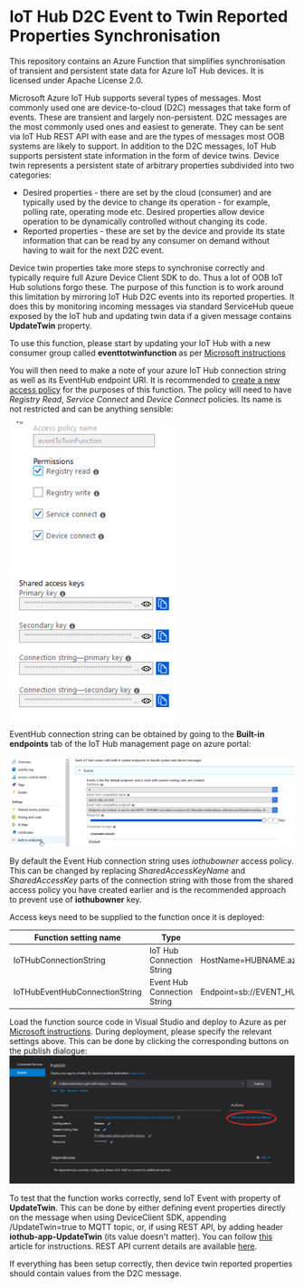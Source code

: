 # IoT Hub D2C Event to Twin Reported Properties Synchronisation

This repository contains an Azure Function that simplifies synchronisation of transient and persistent state data for Azure IoT Hub devices. It is licensed under Apache License 2.0.

Microsoft Azure IoT Hub supports several types of messages. Most commonly used one are 
device-to-cloud (D2C) messages that take form of events. 
These are transient and largely non-persistent. D2C messages are the most 
commonly used ones and easiest to generate. They can be sent via IoT Hub REST API 
with ease and are the types of messages most OOB systems are likely to support.
In addition to the D2C messages, IoT Hub supports persistent state information in the form of device twins.
Device twin represents a persistent state of arbitrary properties subdivided into two categories:
* Desired properties - there are set by the cloud (consumer) and are typically used by 
the device to change its operation - for example, polling rate, operating mode etc. 
Desired properties allow device operation to be dynamically controlled without changing its code. 
* Reported properties - these are set by the device and provide its state information 
that can be read by any consumer on demand without having to wait for the next D2C event. 

Device twin properties take more steps to synchronise correctly and typically require 
full Azure Device Client SDK to do. Thus a lot of OOB IoT Hub solutions forgo these. 
The purpose of this function is to work around this limitation by mirroring IoT Hub D2C 
events into its reported properties. It does this by monitoring incoming messages via standard
ServiceHub queue exposed by the IoT hub and updating twin data if a given message contains **UpdateTwin** property.

To use this function, please start by updating your IoT Hub with a new consumer group called **eventtotwinfunction** as per [Microsoft instructions](https://github.com/MicrosoftDocs/azure-docs/blob/master/includes/iot-hub-get-started-create-consumer-group.md)

You will then need to make a note of your azure IoT Hub connection string as well as 
its EventHub endpoint URI. It is recommended to [create a new access policy](https://github.com/MicrosoftDocs/azure-docs/blob/master/includes/iot-hub-include-find-custom-connection-string.md) for the purposes of this function. 
The policy will need to have *Registry Read*, *Service Connect* and *Device Connect* policies. Its name is not restricted and can be anything sensible:

![IoT Hub Required Access Policy](./Screenshots/IoT%20Hub%20Access%20Policy.png)

EventHub connection string can be obtained by going to the **Built-in endpoints** tab of the IoT Hub management page on azure portal:

![EventHub Settings](./Screenshots/iot-hub%20-%20Built-in%20endpoints.png)

By default the Event Hub connection string uses *iothubowner* access policy. This can be changed by replacing *SharedAccessKeyName* and *SharedAccessKey* parts of the connection string with those from the shared access policy you have created earlier and is the recommended approach to prevent use of **iothubowner** key. 

Access keys need to be supplied to the function once it is deployed:

| Function setting name | Type | Format |
| --- | --- | --- |
| IoTHubConnectionString | IoT Hub Connection String | HostName=HUBNAME.azure-devices.net;SharedAccessKeyName=ACCESS_POLICY;SharedAccessKey=KEY |
| IoTHubEventHubConnectionString | Event Hub Connection String | Endpoint=sb://EVENT_HUB_ENDPOINT.servicebus.windows.net/;SharedAccessKeyName=ACCESS_POLICY;SharedAccessKey=KEY;EntityPath=HUBNAME |

Load the function source code in Visual Studio and deploy to Azure as per [Microsoft instructions](https://docs.microsoft.com/en-us/azure/azure-functions/functions-develop-vs#publish-to-azure). During deployment, please specify the relevant settings above. This can be done by clicking the corresponding buttons on the publish dialogue:
![Add/edit settings](./Screenshots/Deployment%20-%20settings.png)

To test that the function works correctly, send IoT Event with property of **UpdateTwin**. This can be done by either defining event properties directly on the message when using DeviceClient SDK, appending /UpdateTwin=true to MQTT topic, or, if using REST API, by adding header **iothub-app-UpdateTwin** (its value doesn't matter). You can follow [this](https://medium.com/@murdockcrc/adding-custom-headers-to-your-iot-hub-messages-via-http-rest-endpoint-563e29abe3be) article for instructions. REST API current details are available [here](https://docs.microsoft.com/en-us/rest/api/iothub/device/senddeviceevent).

If everything has been setup correctly, then device twin reported properties should contain values from the D2C message.